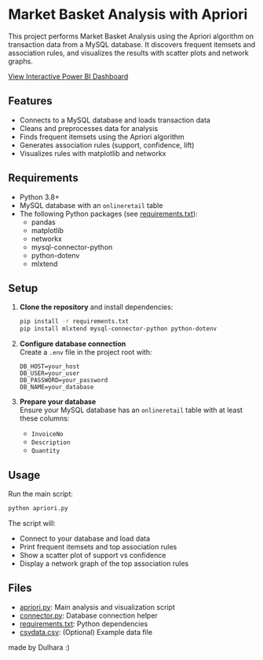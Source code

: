 # Market Basket Analysis with Apriori

This project performs Market Basket Analysis using the Apriori algorithm on transaction data from a MySQL database. It discovers frequent itemsets and association rules, and visualizes the results with scatter plots and network graphs.

[View Interactive Power BI Dashboard](https://github.com/dulhara19/ADBMS-integrated-BI-ML.git/index.html) 

## Features

- Connects to a MySQL database and loads transaction data
- Cleans and preprocesses data for analysis
- Finds frequent itemsets using the Apriori algorithm
- Generates association rules (support, confidence, lift)
- Visualizes rules with matplotlib and networkx

## Requirements

- Python 3.8+
- MySQL database with an `onlineretail` table
- The following Python packages (see [requirements.txt](requirements.txt)):
  - pandas
  - matplotlib
  - networkx
  - mysql-connector-python
  - python-dotenv
  - mlxtend

## Setup

1. **Clone the repository** and install dependencies:
    ```sh
    pip install -r requirements.txt
    pip install mlxtend mysql-connector-python python-dotenv
    ```

2. **Configure database connection**  
   Create a `.env` file in the project root with:
    ```
    DB_HOST=your_host
    DB_USER=your_user
    DB_PASSWORD=your_password
    DB_NAME=your_database
    ```

3. **Prepare your database**  
   Ensure your MySQL database has an `onlineretail` table with at least these columns:
   - `InvoiceNo`
   - `Description`
   - `Quantity`

## Usage

Run the main script:
```sh
python apriori.py
```

The script will:
- Connect to your database and load data
- Print frequent itemsets and top association rules
- Show a scatter plot of support vs confidence
- Display a network graph of the top association rules

## Files

- [apriori.py](apriori.py): Main analysis and visualization script
- [connector.py](connector.py): Database connection helper
- [requirements.txt](requirements.txt): Python dependencies
- [csvdata.csv](csvdata.csv): (Optional) Example data file

made by Dulhara :)